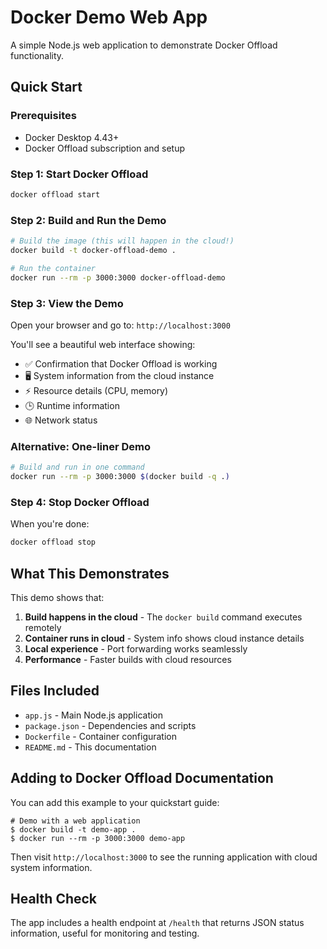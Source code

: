 # Docker Demo Web App

A simple Node.js web application to demonstrate Docker Offload functionality.

## Quick Start 

### Prerequisites
- Docker Desktop 4.43+
- Docker Offload subscription and setup

### Step 1: Start Docker Offload
```bash
docker offload start
```

### Step 2: Build and Run the Demo
```bash
# Build the image (this will happen in the cloud!)
docker build -t docker-offload-demo .

# Run the container
docker run --rm -p 3000:3000 docker-offload-demo
```

### Step 3: View the Demo
Open your browser and go to: `http://localhost:3000`

You'll see a beautiful web interface showing:
- ✅ Confirmation that Docker Offload is working
- 🖥️ System information from the cloud instance
- ⚡ Resource details (CPU, memory)
- 🕒 Runtime information
- 🌐 Network status

### Alternative: One-liner Demo
```bash
# Build and run in one command
docker run --rm -p 3000:3000 $(docker build -q .)
```

### Step 4: Stop Docker Offload
When you're done:
```bash
docker offload stop
```

## What This Demonstrates

This demo shows that:
1. **Build happens in the cloud** - The `docker build` command executes remotely
2. **Container runs in cloud** - System info shows cloud instance details
3. **Local experience** - Port forwarding works seamlessly
4. **Performance** - Faster builds with cloud resources

## Files Included

- `app.js` - Main Node.js application
- `package.json` - Dependencies and scripts
- `Dockerfile` - Container configuration
- `README.md` - This documentation

## Adding to Docker Offload Documentation

You can add this example to your quickstart guide:

```console
# Demo with a web application
$ docker build -t demo-app .
$ docker run --rm -p 3000:3000 demo-app
```

Then visit `http://localhost:3000` to see the running application with cloud system information.

## Health Check

The app includes a health endpoint at `/health` that returns JSON status information, useful for monitoring and testing.
